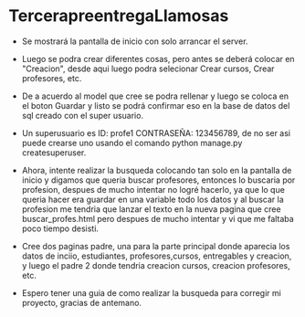 # TercerapreentregaLlamosas
- Se mostrará la pantalla de inicio con solo arrancar el server.
- Luego se podra crear diferentes cosas, pero antes se deberá colocar en "Creacion", desde aqui luego podra selecionar Crear cursos, Crear profesores, etc.
- De a acuerdo al model que cree se podra rellenar y luego se coloca en el boton Guardar y listo se podrá confirmar eso en la base de datos del sql creado con el super usuario.
- Un superusuario es ID: profe1 CONTRASEÑA: 123456789, de no ser asi puede crearse uno usando el comando python manage.py createsuperuser.

- Ahora, intente realizar la busqueda colocando tan solo en la pantalla de inicio y digamos que queria buscar profesores, entonces lo buscaria por profesion, despues de mucho intentar no logré hacerlo, ya que lo que queria hacer era guardar en una variable todo los datos y al buscar la profesion me tendria que lanzar el texto en la nueva pagina que cree buscar_profes.html pero despues de mucho intentar y vi que me faltaba poco tiempo desisti.

- Cree dos paginas padre, una para la parte principal donde aparecia los datos de inciio, estudiantes, profesores,cursos, entregables y creacion, y luego el padre 2 donde tendria creacion cursos, creacion profesores, etc.

- Espero tener una guia de como realizar la busqueda para corregir mi proyecto, gracias de antemano.
